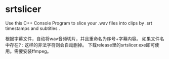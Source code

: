 # srtslicer
Use this C++ Console Program to slice your .wav files into clips by .srt timestamps and subtitles .

根据字幕文件，自动将wav音频切片，并且重命名为序号+字幕内容。
如果文件名中存在? : 这样的非法字符则会自动删掉。
下载release里的srtslicer.exe即可使用。需要安装ffmpeg。
